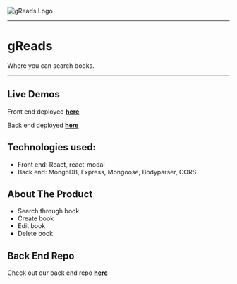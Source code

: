 ![gReads Logo](https://user-images.githubusercontent.com/38636581/45008695-4f5f6180-afc1-11e8-9971-c82c3bfadb0c.png)
___
# gReads
Where you can search books.
___
## Live Demos
Front end deployed **[here](http://gread-frontend.herokuapp.com/)**

Back end deployed **[here](http://gread-backend.herokuapp.com/)**

## Technologies used:

 - Front end: React, react-modal
 - Back end: MongoDB, Express, Mongoose, Bodyparser, CORS

## About The Product
 - Search through book
 - Create book
 - Edit book
 - Delete book

## Back End Repo
Check out our back end repo **[here](https://github.com/rusticpenguin/gReads-Backend)**
